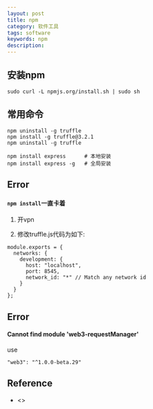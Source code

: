 ```yaml
---
layout: post
title: npm
category: 软件工具
tags: software
keywords: npm
description: 
---
```


## 安装npm

```
sudo curl -L npmjs.org/install.sh | sudo sh
```

## 常用命令

```
npm uninstall -g truffle 
npm install -g truffle@3.2.1
npm uninstall -g truffle
```

```
npm install express      # 本地安装
npm install express -g   # 全局安装
```


## Error

#### `npm install`一直卡着

1. 开vpn

2. 修改truffle.js代码为如下:

```
module.exports = {
  networks: {
    development: {
      host: "localhost",
      port: 8545,
      network_id: "*" // Match any network id
    }
  }
};
```

## Error

#### Cannot find module 'web3-requestManager'

use

```
"web3": "^1.0.0-beta.29"
```

## Reference

* <>